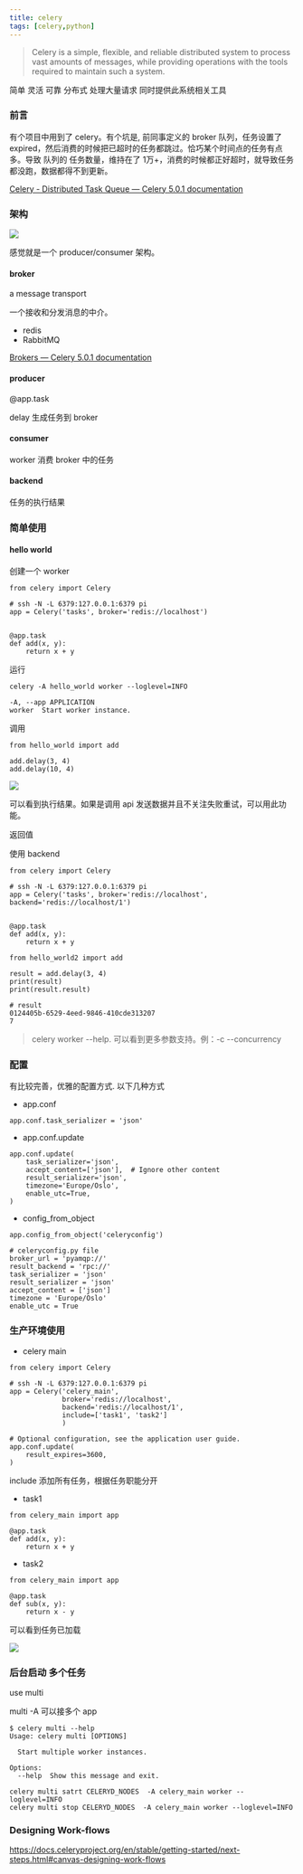```yaml
---
title: celery
tags: [celery,python]
---
```


> Celery is a simple, flexible, and reliable distributed system to process vast amounts of messages, while providing operations with the tools required to maintain such a system.

简单 灵活 可靠 分布式 处理大量请求 同时提供此系统相关工具

### 前言

有个项目中用到了 celery。有个坑是, 前同事定义的 broker 队列，任务设置了 expired，然后消费的时候把已超时的任务都跳过。恰巧某个时间点的任务有点多。导致 队列的 任务数量，维持在了 1万+，消费的时候都正好超时，就导致任务都没跑，数据都得不到更新。

[Celery - Distributed Task Queue — Celery 5.0.1 documentation](https://docs.celeryproject.org/)

### 架构

![](https://beer-1256523277.cos.ap-shanghai.myqcloud.com/blog/20201027175616.png)


感觉就是一个 producer/consumer 架构。

#### broker

a message transport 

一个接收和分发消息的中介。

- redis 
- RabbitMQ

[Brokers — Celery 5.0.1 documentation](https://docs.celeryproject.org/en/master/getting-started/brokers/index.html#broker-overview)

#### producer

@app.task

delay 生成任务到 broker

#### consumer

worker 消费 broker 中的任务

#### backend

任务的执行结果

### 简单使用

#### hello world

创建一个 worker

``` 
from celery import Celery

# ssh -N -L 6379:127.0.0.1:6379 pi
app = Celery('tasks', broker='redis://localhost')


@app.task
def add(x, y):
    return x + y
```

运行

``` 
celery -A hello_world worker --loglevel=INFO

-A, --app APPLICATION
worker  Start worker instance.
```
调用

``` 
from hello_world import add

add.delay(3, 4)
add.delay(10, 4)
```

![](https://beef-1256523277.cos.ap-chengdu.myqcloud.com/bed/20201101140749.png)

可以看到执行结果。如果是调用 api 发送数据并且不关注失败重试，可以用此功能。

返回值


使用 backend

``` 
from celery import Celery

# ssh -N -L 6379:127.0.0.1:6379 pi
app = Celery('tasks', broker='redis://localhost', backend='redis://localhost/1')


@app.task
def add(x, y):
    return x + y
```

``` 
from hello_world2 import add

result = add.delay(3, 4)
print(result)
print(result.result)

# result
0124405b-6529-4eed-9846-410cde313207
7
```

> celery worker --help. 可以看到更多参数支持。例：-c --concurrency

### 配置

有比较完善，优雅的配置方式. 以下几种方式

- app.conf
```
app.conf.task_serializer = 'json'
```

- app.conf.update

``` 
app.conf.update(
    task_serializer='json',
    accept_content=['json'],  # Ignore other content
    result_serializer='json',
    timezone='Europe/Oslo',
    enable_utc=True,
)
```
- config_from_object

``` 
app.config_from_object('celeryconfig')

# celeryconfig.py file
broker_url = 'pyamqp://'
result_backend = 'rpc://'
task_serializer = 'json'
result_serializer = 'json'
accept_content = ['json']
timezone = 'Europe/Oslo'
enable_utc = True
```

### 生产环境使用

- celery main

``` 
from celery import Celery

# ssh -N -L 6379:127.0.0.1:6379 pi
app = Celery('celery_main',
             broker='redis://localhost',
             backend='redis://localhost/1',
             include=['task1', 'task2']
             )

# Optional configuration, see the application user guide.
app.conf.update(
    result_expires=3600,
)
```

include 添加所有任务，根据任务职能分开

- task1

``` 
from celery_main import app

@app.task
def add(x, y):
    return x + y

```

- task2

``` 
from celery_main import app

@app.task
def sub(x, y):
    return x - y
```

可以看到任务已加载

![](https://beef-1256523277.cos.ap-chengdu.myqcloud.com/bed/20201101144816.png)


### 后台启动 多个任务

use multi

multi -A 可以接多个 app

``` 
$ celery multi --help
Usage: celery multi [OPTIONS]

  Start multiple worker instances.

Options:
  --help  Show this message and exit.
```


``` 
celery multi satrt CELERYD_NODES  -A celery_main worker --loglevel=INFO
celery multi stop CELERYD_NODES  -A celery_main worker --loglevel=INFO
```



### Designing Work-flows

https://docs.celeryproject.org/en/stable/getting-started/next-steps.html#canvas-designing-work-flows








